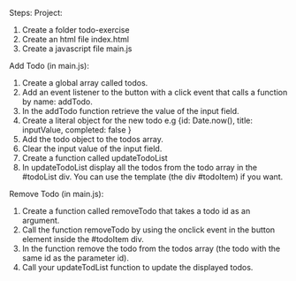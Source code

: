 Steps:
Project:

1. Create a folder todo-exercise
2. Create an html file index.html
3. Create a javascript file main.js

Add Todo (in main.js):

1. Create a global array called todos.
2. Add an event listener to the button with a click event that calls a function by name: addTodo.
3. In the addTodo function retrieve the value of the input field.
4. Create a literal object for the new todo e.g {id: Date.now(), title: inputValue, completed: false }
5. Add the todo object to the todos array.
6. Clear the input value of the input field.
7. Create a function called updateTodoList
8. In updateTodoList display all the todos from the todo array in the #todoList div. You can use the template (the div #todoItem) if you want.

Remove Todo (in main.js):

1. Create a function called removeTodo that takes a todo id as an argument.
2. Call the function removeTodo by using the onclick event in the button element inside the #todoItem div.
3. In the function remove the todo from the todos array (the todo with the same id as the parameter id).
4. Call your updateTodList function to update the displayed todos.
